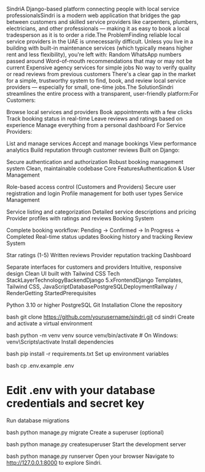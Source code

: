 SindriA Django-based platform connecting people with local service professionalsSindri is a modern web application that bridges the gap between customers and skilled service providers like carpenters, plumbers, electricians, and other professionals — making it as easy to book a local tradesperson as it is to order a ride.The ProblemFinding reliable local service providers in the UAE is unnecessarily difficult. Unless you live in a building with built-in maintenance services (which typically means higher rent and less flexibility), you're left with:
Random WhatsApp numbers passed around
Word-of-mouth recommendations that may or may not be current
Expensive agency services for simple jobs
No way to verify quality or read reviews from previous customers
There's a clear gap in the market for a simple, trustworthy system to find, book, and review local service providers — especially for small, one-time jobs.The SolutionSindri streamlines the entire process with a transparent, user-friendly platform:For Customers:

Browse local services and providers
Book appointments with a few clicks
Track booking status in real-time
Leave reviews and ratings based on experience
Manage everything from a personal dashboard
For Service Providers:

List and manage services
Accept and manage bookings
View performance analytics
Build reputation through customer reviews
Built on Django:

Secure authentication and authorization
Robust booking management system
Clean, maintainable codebase
Core FeaturesAuthentication & User Management

Role-based access control (Customers and Providers)
Secure user registration and login
Profile management for both user types
Service Management

Service listing and categorization
Detailed service descriptions and pricing
Provider profiles with ratings and reviews
Booking System

Complete booking workflow: Pending → Confirmed → In Progress → Completed
Real-time status updates
Booking history and tracking
Review System

Star ratings (1-5)
Written reviews
Provider reputation tracking
Dashboard

Separate interfaces for customers and providers
Intuitive, responsive design
Clean UI built with Tailwind CSS
Tech StackLayerTechnologyBackendDjango 5.xFrontendDjango Templates, Tailwind CSS, JavaScriptDatabasePostgreSQLDeploymentRailway / RenderGetting StartedPrerequisites

Python 3.10 or higher
PostgreSQL
Git
Installation
Clone the repository

bash   git clone https://github.com/yourusername/sindri.git
   cd sindri
Create and activate a virtual environment

bash   python -m venv venv
   source venv/bin/activate  # On Windows: venv\Scripts\activate
Install dependencies

bash   pip install -r requirements.txt
Set up environment variables

bash   cp .env.example .env
   # Edit .env with your database credentials and secret key
Run database migrations

bash   python manage.py migrate
Create a superuser (optional)

bash   python manage.py createsuperuser
Start the development server

bash   python manage.py runserver
Open your browser
Navigate to http://127.0.0.1:8000 to explore Sindri.
